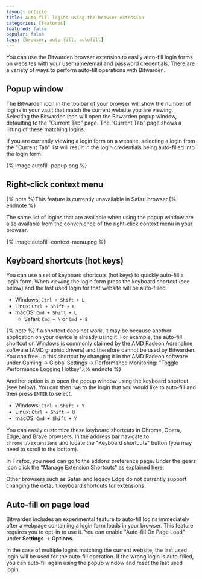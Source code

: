 ```yaml
---
layout: article
title: Auto-fill logins using the browser extension
categories: [features]
featured: false
popular: false
tags: [browser, auto-fill, autofill]
---
```


You can use the Bitwarden browser extension to easily auto-fill login forms on websites with your username/email and password credentials. There are a variety of ways to perform auto-fill operations with Bitwarden.

## Popup window

The Bitwarden icon in the toolbar of your browser will show the number of logins in your vault that match the current website you are viewing. Selecting the Bitwarden icon will open the Bitwarden popup window, defaulting to the "Current Tab" page. The "Current Tab" page shows a listing of these matching logins.

If you are currently viewing a login form on a website, selecting a login from the "Current Tab" list will result in the login credentials being auto-filled into the login form.

{% image autofill-popup.png %}

## Right-click context menu

{% note %}This feature is currently unavailable in Safari browser.{% endnote %}

The same list of logins that are available when using the popup window are also available from the convenience of the right-click context menu in your browser.

{% image autofill-context-menu.png %}

## Keyboard shortcuts (hot keys)

You can use a set of keyboard shortcuts (hot keys) to quickly auto-fill a login form. When viewing the login form press the keyboard shortcut (see below) and the last used login for that website will be auto-filled.

- Windows: `Ctrl + Shift + L`
- Linux: `Ctrl + Shift + L`
- macOS: `Cmd + Shift + L`
  - Safari: `Cmd + \` or `Cmd + 8`
  
{% note %}If a shortcut does not work, it may be because another application on your device is already using it. For example, the auto-fill shortcut on Windows is commonly claimed by the AMD Radeon Adrenaline software (AMD graphic drivers) and therefore cannot be used by Bitwarden. You can free up this shortcut by changing it in the AMD Radeon software under Gaming &rarr; Global Settings &rarr; Performance Monitoring: "Toggle Performance Logging Hotkey".{% endnote %}

Another option is to open the popup window using the keyboard shortcut (see below). You can then `TAB` to the login that you would like to auto-fill and then press `ENTER` to select.

- Windows: `Ctrl + Shift + Y`
- Linux: `Ctrl + Shift + U`
- macOS: `Cmd + Shift + Y`

You can easily customize these keyboard shortcuts in Chrome, Opera, Edge, and Brave browsers. In the address bar navigate to `chrome://extensions` and locate the "Keyboard shortcuts" button (you may need to scroll to the bottom). 

In Firefox, you need can go to the addons preference page. Under the gears icon click the "Manage Extension Shortcuts" as explained [here](https://support.mozilla.org/en-US/kb/manage-extension-shortcuts-firefox).

Other browsers such as Safari and legacy Edge do not currently support changing the default keyboard shortcuts for extensions.

## Auto-fill on page load

Bitwarden includes an experimental feature to auto-fill logins immediately after a webpage containing a login form loads in your browser. This feature requires you to opt-in to use it. You can enable "Auto-fill On Page Load" under **Settings** &rarr; **Options**.

In the case of multiple logins matching the current website, the last used login will be used for the auto-fill operation. If the wrong login is auto-filled, you can auto-fill again using the popup window and reset the last used login.
